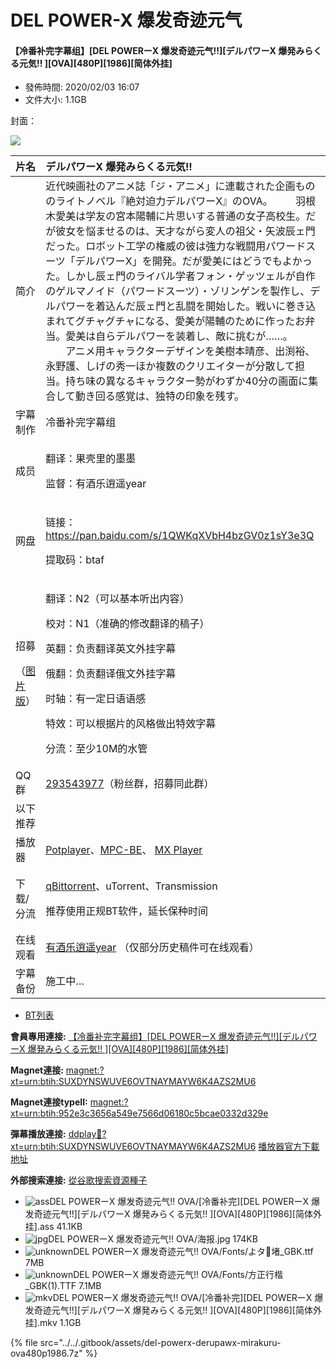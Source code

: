 # DEL POWER-X 爆发奇迹元气

#### 【冷番补完字幕组】\[DEL POWERーX 爆发奇迹元气!!\]\[デルパワーX 爆発みらくる元気!! \]\[OVA\]\[480P\]\[1986\]\[简体外挂\]

* 發佈時間: 2020/02/03 16:07
* 文件大小: 1.1GB

封面：

![](https://s2.ax1x.com/2020/02/03/1U2GM6.jpg)

<table>
  <thead>
    <tr>
      <th style="text-align:left">&#x7247;&#x540D;</th>
      <th style="text-align:left">&#x30C7;&#x30EB;&#x30D1;&#x30EF;&#x30FC;X &#x7206;&#x767A;&#x307F;&#x3089;&#x304F;&#x308B;&#x5143;&#x6C17;!!</th>
    </tr>
  </thead>
  <tbody>
    <tr>
      <td style="text-align:left">&#x7B80;&#x4ECB;</td>
      <td style="text-align:left">&#x8FD1;&#x4EE3;&#x6620;&#x753B;&#x793E;&#x306E;&#x30A2;&#x30CB;&#x30E1;&#x8A8C;&#x300C;&#x30B8;&#x30FB;&#x30A2;&#x30CB;&#x30E1;&#x300D;&#x306B;&#x9023;&#x8F09;&#x3055;&#x308C;&#x305F;&#x4F01;&#x753B;&#x3082;&#x306E;&#x306E;&#x30E9;&#x30A4;&#x30C8;&#x30CE;&#x30D9;&#x30EB;&#x300E;&#x7D76;&#x5BFE;&#x8FEB;&#x529B;&#x30C7;&#x30EB;&#x30D1;&#x30EF;&#x30FC;X&#x300F;&#x306E;OVA&#x3002;
        &#x3000;&#x3000;&#x7FBD;&#x6839;&#x6728;&#x611B;&#x7F8E;&#x306F;&#x5B66;&#x53CB;&#x306E;&#x5BAE;&#x672C;&#x967D;&#x8F14;&#x306B;&#x7247;&#x601D;&#x3044;&#x3059;&#x308B;&#x666E;&#x901A;&#x306E;&#x5973;&#x5B50;&#x9AD8;&#x6821;&#x751F;&#x3002;&#x3060;&#x304C;&#x5F7C;&#x5973;&#x3092;&#x60A9;&#x307E;&#x305B;&#x308B;&#x306E;&#x306F;&#x3001;&#x5929;&#x624D;&#x306A;&#x304C;&#x3089;&#x5909;&#x4EBA;&#x306E;&#x7956;&#x7236;&#x30FB;&#x77E2;&#x6CE2;&#x8FB0;&#x30A7;&#x9580;&#x3060;&#x3063;&#x305F;&#x3002;&#x30ED;&#x30DC;&#x30C3;&#x30C8;&#x5DE5;&#x5B66;&#x306E;&#x6A29;&#x5A01;&#x306E;&#x5F7C;&#x306F;&#x5F37;&#x529B;&#x306A;&#x6226;&#x95D8;&#x7528;&#x30D1;&#x30EF;&#x30FC;&#x30C9;&#x30B9;&#x30FC;&#x30C4;&#x300C;&#x30C7;&#x30EB;&#x30D1;&#x30EF;&#x30FC;X&#x300D;&#x3092;&#x958B;&#x767A;&#x3002;&#x3060;&#x304C;&#x611B;&#x7F8E;&#x306B;&#x306F;&#x3069;&#x3046;&#x3067;&#x3082;&#x3088;&#x304B;&#x3063;&#x305F;&#x3002;&#x3057;&#x304B;&#x3057;&#x8FB0;&#x30A7;&#x9580;&#x306E;&#x30E9;&#x30A4;&#x30D0;&#x30EB;&#x5B66;&#x8005;&#x30D5;&#x30A9;&#x30F3;&#x30FB;&#x30B2;&#x30C3;&#x30C4;&#x30A7;&#x30EB;&#x304C;&#x81EA;&#x4F5C;&#x306E;&#x30B2;&#x30EB;&#x30DE;&#x30CE;&#x30A4;&#x30C9;&#xFF08;&#x30D1;&#x30EF;&#x30FC;&#x30C9;&#x30B9;&#x30FC;&#x30C4;&#xFF09;&#x30FB;&#x30BE;&#x30EA;&#x30F3;&#x30B2;&#x30F3;&#x3092;&#x88FD;&#x4F5C;&#x3057;&#x3001;&#x30C7;&#x30EB;&#x30D1;&#x30EF;&#x30FC;&#x3092;&#x7740;&#x8FBC;&#x3093;&#x3060;&#x8FB0;&#x30A7;&#x9580;&#x3068;&#x4E71;&#x95D8;&#x3092;&#x958B;&#x59CB;&#x3057;&#x305F;&#x3002;&#x6226;&#x3044;&#x306B;&#x5DFB;&#x304D;&#x8FBC;&#x307E;&#x308C;&#x3066;&#x30B0;&#x30C1;&#x30E3;&#x30B0;&#x30C1;&#x30E3;&#x306B;&#x306A;&#x308B;&#x3001;&#x611B;&#x7F8E;&#x304C;&#x967D;&#x8F14;&#x306E;&#x305F;&#x3081;&#x306B;&#x4F5C;&#x3063;&#x305F;&#x304A;&#x5F01;&#x5F53;&#x3002;&#x611B;&#x7F8E;&#x306F;&#x81EA;&#x3089;&#x30C7;&#x30EB;&#x30D1;&#x30EF;&#x30FC;&#x3092;&#x88C5;&#x7740;&#x3057;&#x3001;&#x6575;&#x306B;&#x6311;&#x3080;&#x304C;&#x2026;&#x2026;&#x3002;
        <br
        />&#x3000;&#x3000;&#x30A2;&#x30CB;&#x30E1;&#x7528;&#x30AD;&#x30E3;&#x30E9;&#x30AF;&#x30BF;&#x30FC;&#x30C7;&#x30B6;&#x30A4;&#x30F3;&#x3092;&#x7F8E;&#x6A39;&#x672C;&#x6674;&#x5F66;&#x3001;&#x51FA;&#x6E15;&#x88D5;&#x3001;&#x6C38;&#x91CE;&#x8B77;&#x3001;&#x3057;&#x3052;&#x306E;&#x79C0;&#x4E00;&#x307B;&#x304B;&#x8907;&#x6570;&#x306E;&#x30AF;&#x30EA;&#x30A8;&#x30A4;&#x30BF;&#x30FC;&#x304C;&#x5206;&#x6563;&#x3057;&#x3066;&#x62C5;&#x5F53;&#x3002;&#x6301;&#x3061;&#x5473;&#x306E;&#x7570;&#x306A;&#x308B;&#x30AD;&#x30E3;&#x30E9;&#x30AF;&#x30BF;&#x30FC;&#x52E2;&#x304C;&#x308F;&#x305A;&#x304B;40&#x5206;&#x306E;&#x753B;&#x9762;&#x306B;&#x96C6;&#x5408;&#x3057;&#x3066;&#x52D5;&#x304D;&#x56DE;&#x308B;&#x611F;&#x899A;&#x306F;&#x3001;&#x72EC;&#x7279;&#x306E;&#x5370;&#x8C61;&#x3092;&#x6B8B;&#x3059;&#x3002;</td>
    </tr>
    <tr>
      <td style="text-align:left">&#x5B57;&#x5E55;&#x5236;&#x4F5C;</td>
      <td style="text-align:left">&#x51B7;&#x756A;&#x8865;&#x5B8C;&#x5B57;&#x5E55;&#x7EC4;</td>
    </tr>
    <tr>
      <td style="text-align:left">&#x6210;&#x5458;</td>
      <td style="text-align:left">
        <p>&#x7FFB;&#x8BD1;&#xFF1A;&#x679C;&#x58F3;&#x91CC;&#x7684;&#x58A8;&#x58A8;</p>
        <p>&#x76D1;&#x7763;&#xFF1A;&#x6709;&#x9152;&#x4E50;&#x900D;&#x9065;year</p>
      </td>
    </tr>
    <tr>
      <td style="text-align:left">&#x7F51;&#x76D8;</td>
      <td style="text-align:left">
        <p>&#x94FE;&#x63A5;&#xFF1A;<a href="https://pan.baidu.com/s/1QWKqXVbH4bzGV0z1sY3e3Q#btaf">https://pan.baidu.com/s/1QWKqXVbH4bzGV0z1sY3e3Q</a> 
        </p>
        <p>&#x63D0;&#x53D6;&#x7801;&#xFF1A;btaf</p>
      </td>
    </tr>
    <tr>
      <td style="text-align:left">
        <p>&#x62DB;&#x52DF;</p>
        <p>&#xFF08;<a href="https://s2.ax1x.com/2020/01/30/11aCjS.jpg">&#x56FE;&#x7247;&#x7248;</a>&#xFF09;</p>
      </td>
      <td style="text-align:left">
        <p>&#x7FFB;&#x8BD1;&#xFF1A;N2&#xFF08;&#x53EF;&#x4EE5;&#x57FA;&#x672C;&#x542C;&#x51FA;&#x5185;&#x5BB9;&#xFF09;</p>
        <p>&#x6821;&#x5BF9;&#xFF1A;N1&#xFF08;&#x51C6;&#x786E;&#x7684;&#x4FEE;&#x6539;&#x7FFB;&#x8BD1;&#x7684;&#x7A3F;&#x5B50;&#xFF09;</p>
        <p>&#x82F1;&#x7FFB;&#xFF1A;&#x8D1F;&#x8D23;&#x7FFB;&#x8BD1;&#x82F1;&#x6587;&#x5916;&#x6302;&#x5B57;&#x5E55;</p>
        <p>&#x4FC4;&#x7FFB;&#xFF1A;&#x8D1F;&#x8D23;&#x7FFB;&#x8BD1;&#x4FC4;&#x6587;&#x5916;&#x6302;&#x5B57;&#x5E55;</p>
        <p>&#x65F6;&#x8F74;&#xFF1A;&#x6709;&#x4E00;&#x5B9A;&#x65E5;&#x8BED;&#x8BED;&#x611F;</p>
        <p>&#x7279;&#x6548;&#xFF1A;&#x53EF;&#x4EE5;&#x6839;&#x636E;&#x7247;&#x7684;&#x98CE;&#x683C;&#x505A;&#x51FA;&#x7279;&#x6548;&#x5B57;&#x5E55;</p>
        <p>&#x5206;&#x6D41;&#xFF1A;&#x81F3;&#x5C11;10M&#x7684;&#x6C34;&#x7BA1;</p>
      </td>
    </tr>
    <tr>
      <td style="text-align:left">QQ&#x7FA4;</td>
      <td style="text-align:left"><a href="https://jq.qq.com/?_wv=1027&amp;k=46bJVff">293543977</a>&#xFF08;&#x7C89;&#x4E1D;&#x7FA4;&#xFF0C;&#x62DB;&#x52DF;&#x540C;&#x6B64;&#x7FA4;&#xFF09;</td>
    </tr>
    <tr>
      <td style="text-align:left">&#x4EE5;&#x4E0B;&#x63A8;&#x8350;</td>
      <td style="text-align:left"></td>
    </tr>
    <tr>
      <td style="text-align:left">&#x64AD;&#x653E;&#x5668;</td>
      <td style="text-align:left"><a href="https://potplayer.daum.net/">Potplayer</a>&#x3001;<a href="https://sourceforge.net/projects/mpcbe/">MPC-BE</a>&#x3001;
        <a
        href="https://www.lanzous.com/b688551">MX Player</a>
      </td>
    </tr>
    <tr>
      <td style="text-align:left">&#x4E0B;&#x8F7D;/&#x5206;&#x6D41;</td>
      <td style="text-align:left">
        <p><a href="https://github.com/c0re100/qBittorrent-Enhanced-Edition/releases">qBittorrent</a>&#x3001;uTorrent&#x3001;Transmission</p>
        <p>&#x63A8;&#x8350;&#x4F7F;&#x7528;&#x6B63;&#x89C4;BT&#x8F6F;&#x4EF6;&#xFF0C;&#x5EF6;&#x957F;&#x4FDD;&#x79CD;&#x65F6;&#x95F4;</p>
      </td>
    </tr>
    <tr>
      <td style="text-align:left">&#x5728;&#x7EBF;&#x89C2;&#x770B;</td>
      <td style="text-align:left"><a href="https://space.bilibili.com/7336293">&#x6709;&#x9152;&#x4E50;&#x900D;&#x9065;year</a> &#xFF08;&#x4EC5;&#x90E8;&#x5206;&#x5386;&#x53F2;&#x7A3F;&#x4EF6;&#x53EF;&#x5728;&#x7EBF;&#x89C2;&#x770B;&#xFF09;</td>
    </tr>
    <tr>
      <td style="text-align:left">&#x5B57;&#x5E55;&#x5907;&#x4EFD;</td>
      <td style="text-align:left">&#x65BD;&#x5DE5;&#x4E2D;&#x2026;</td>
    </tr>
  </tbody>
</table>

* [BT列表](https://share.dmhy.org/topics/view/534193_DEL_POWER_X_%21%21_X_%21%21_OVA_480P_1986.html#tabs-1)

**會員專用連接:** [ 【冷番补完字幕组】\[DEL POWERーX 爆发奇迹元气!!\]\[デルパワーX 爆発みらくる元気!! \]\[OVA\]\[480P\]\[1986\]\[简体外挂\]](https://dl.dmhy.org/2020/02/03/952e3c3656a549e7566d06180c5bcae0332d329e.torrent)

**Magnet連接:** [magnet:?xt=urn:btih:SUXDYNSWUVE6OVTNAYMAYW6K4AZS2MU6](magnet:?xt=urn:btih:SUXDYNSWUVE6OVTNAYMAYW6K4AZS2MU6&dn=&tr=http%3A%2F%2F104.238.198.186%3A8000%2Fannounce&tr=udp%3A%2F%2F104.238.198.186%3A8000%2Fannounce&tr=http%3A%2F%2Ftracker.openbittorrent.com%3A80%2Fannounce&tr=udp%3A%2F%2Ftracker3.itzmx.com%3A6961%2Fannounce&tr=http%3A%2F%2Ftracker4.itzmx.com%3A2710%2Fannounce&tr=http%3A%2F%2Ftracker.publicbt.com%3A80%2Fannounce&tr=http%3A%2F%2Ftracker.prq.to%2Fannounce&tr=http%3A%2F%2Fopen.acgtracker.com%3A1096%2Fannounce&tr=https%3A%2F%2Ft-115.rhcloud.com%2Fonly_for_ylbud&tr=http%3A%2F%2Ftracker1.itzmx.com%3A8080%2Fannounce&tr=http%3A%2F%2Ftracker2.itzmx.com%3A6961%2Fannounce&tr=udp%3A%2F%2Ftracker1.itzmx.com%3A8080%2Fannounce&tr=udp%3A%2F%2Ftracker2.itzmx.com%3A6961%2Fannounce&tr=udp%3A%2F%2Ftracker3.itzmx.com%3A6961%2Fannounce&tr=udp%3A%2F%2Ftracker4.itzmx.com%3A2710%2Fannounce)

**Magnet連接typeII:** [magnet:?xt=urn:btih:952e3c3656a549e7566d06180c5bcae0332d329e](magnet:?xt=urn:btih:952e3c3656a549e7566d06180c5bcae0332d329e)

**彈幕播放連接:** [ddplay:magnet:?xt=urn:btih:SUXDYNSWUVE6OVTNAYMAYW6K4AZS2MU6](ddplay:magnet:?xt=urn:btih:SUXDYNSWUVE6OVTNAYMAYW6K4AZS2MU6&dn=&tr=http%3A%2F%2F104.238.198.186%3A8000%2Fannounce&tr=udp%3A%2F%2F104.238.198.186%3A8000%2Fannounce&tr=http%3A%2F%2Ftracker.openbittorrent.com%3A80%2Fannounce&tr=udp%3A%2F%2Ftracker3.itzmx.com%3A6961%2Fannounce&tr=http%3A%2F%2Ftracker4.itzmx.com%3A2710%2Fannounce&tr=http%3A%2F%2Ftracker.publicbt.com%3A80%2Fannounce&tr=http%3A%2F%2Ftracker.prq.to%2Fannounce&tr=http%3A%2F%2Fopen.acgtracker.com%3A1096%2Fannounce&tr=https%3A%2F%2Ft-115.rhcloud.com%2Fonly_for_ylbud&tr=http%3A%2F%2Ftracker1.itzmx.com%3A8080%2Fannounce&tr=http%3A%2F%2Ftracker2.itzmx.com%3A6961%2Fannounce&tr=udp%3A%2F%2Ftracker1.itzmx.com%3A8080%2Fannounce&tr=udp%3A%2F%2Ftracker2.itzmx.com%3A6961%2Fannounce&tr=udp%3A%2F%2Ftracker3.itzmx.com%3A6961%2Fannounce&tr=udp%3A%2F%2Ftracker4.itzmx.com%3A2710%2Fannounce) [播放器官方下載地址](http://www.dandanplay.com/?from=dmhy)

**外部搜索連接:** [從谷歌搜索資源種子](https://www.google.com/search?oe=utf-8&q=952e3c3656a549e7566d06180c5bcae0332d329e)

* ![ass](https://share.dmhy.org/images/icon/ass.gif)DEL POWERーX 爆发奇迹元气!! OVA/\[冷番补完\]\[DEL POWERーX 爆发奇迹元气!!\]\[デルパワーX 爆発みらくる元気!! \]\[OVA\]\[480P\]\[1986\]\[简体外挂\].ass 41.1KB
* ![jpg](https://share.dmhy.org/images/icon/jpg.gif)DEL POWERーX 爆发奇迹元气!! OVA/海报.jpg 174KB
* ![unknown](https://share.dmhy.org/images/icon/unknown.gif)DEL POWERーX 爆发奇迹元气!! OVA/Fonts/よタ堵\_GBK.ttf 7MB
* ![unknown](https://share.dmhy.org/images/icon/unknown.gif)DEL POWERーX 爆发奇迹元气!! OVA/Fonts/方正行楷\_GBK\(1\).TTF 7.1MB
* ![mkv](https://share.dmhy.org/images/icon/mkv.gif)DEL POWERーX 爆发奇迹元气!! OVA/\[冷番补完\]\[DEL POWERーX 爆发奇迹元气!!\]\[デルパワーX 爆発みらくる元気!! \]\[OVA\]\[480P\]\[1986\]\[简体外挂\].mkv 1.1GB

{% file src="../../.gitbook/assets/del-powerx-derupawx-mirakuru-ova480p1986.7z" %}


